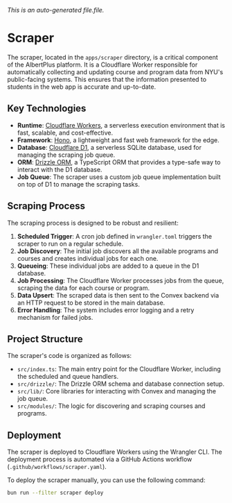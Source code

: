 _This is an auto-generated file.file._
# Scraper

The scraper, located in the `apps/scraper` directory, is a critical component of the AlbertPlus platform. It is a Cloudflare Worker responsible for automatically collecting and updating course and program data from NYU's public-facing systems. This ensures that the information presented to students in the web app is accurate and up-to-date.

## Key Technologies

-   **Runtime**: [Cloudflare Workers](https://workers.cloudflare.com/), a serverless execution environment that is fast, scalable, and cost-effective.
-   **Framework**: [Hono](https://hono.dev/), a lightweight and fast web framework for the edge.
-   **Database**: [Cloudflare D1](https://developers.cloudflare.com/d1/), a serverless SQLite database, used for managing the scraping job queue.
-   **ORM**: [Drizzle ORM](https://orm.drizzle.team/), a TypeScript ORM that provides a type-safe way to interact with the D1 database.
-   **Job Queue**: The scraper uses a custom job queue implementation built on top of D1 to manage the scraping tasks.

## Scraping Process

The scraping process is designed to be robust and resilient:

1.  **Scheduled Trigger**: A cron job defined in `wrangler.toml` triggers the scraper to run on a regular schedule.
2.  **Job Discovery**: The initial job discovers all the available programs and courses and creates individual jobs for each one.
3.  **Queueing**: These individual jobs are added to a queue in the D1 database.
4.  **Job Processing**: The Cloudflare Worker processes jobs from the queue, scraping the data for each course or program.
5.  **Data Upsert**: The scraped data is then sent to the Convex backend via an HTTP request to be stored in the main database.
6.  **Error Handling**: The system includes error logging and a retry mechanism for failed jobs.

## Project Structure

The scraper's code is organized as follows:

-   `src/index.ts`: The main entry point for the Cloudflare Worker, including the scheduled and queue handlers.
-   `src/drizzle/`: The Drizzle ORM schema and database connection setup.
-   `src/lib/`: Core libraries for interacting with Convex and managing the job queue.
-   `src/modules/`: The logic for discovering and scraping courses and programs.

## Deployment

The scraper is deployed to Cloudflare Workers using the Wrangler CLI. The deployment process is automated via a GitHub Actions workflow (`.github/workflows/scraper.yaml`).

To deploy the scraper manually, you can use the following command:

```bash
bun run --filter scraper deploy
```
